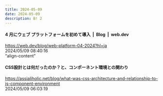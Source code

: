 ```yaml
---
title: 2024-05-09
date: 2024-05-09
description: B! 2
---
```


#### 4 月にウェブ プラットフォームを初めて導入  |  Blog  |  web.dev
https://web.dev/blog/web-platform-04-2024?hl=ja<br>
2024/05/09 08:40:16<br>
“align-content”


#### CSS設計とは何だったのか？と、コンポーネント環境との関わり
https://assialiholic.net/blog/what-was-css-architecture-and-relationship-to-js-component-environment<br>
2024/05/09 06:03:19<br>


